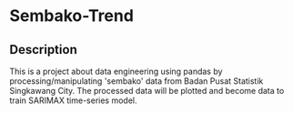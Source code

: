 # Sembako-Trend
## Description
This is a project about data engineering using pandas by processing/manipulating 'sembako' data from Badan Pusat Statistik Singkawang City. The processed data will be plotted and become data to train SARIMAX time-series model.
